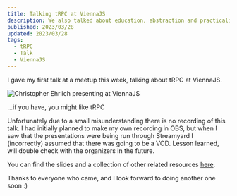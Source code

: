 ```yaml
---
title: Talking tRPC at ViennaJS
description: We also talked about education, abstraction and practicality, dx, open source, and much more
published: 2023/03/28
updated: 2023/03/28
tags:
  - tRPC
  - Talk
  - ViennaJS
---
```


I gave my first talk at a meetup this week, talking about tRPC at ViennaJS.

![Christopher Ehrlich presenting at ViennaJS](/img/blog/trpc-viennajs/trpc-viennajs.jpg)

<p class="caption">...if you have, you might like tRPC</p>

Unfortunately due to a small misunderstanding there is no recording of this talk. I had initially planned to make my own recording in OBS, but when I saw that the presentations were being run through Streamyard I (incorrectly) assumed that there was going to be a VOD. Lesson learned, will double check with the organizers in the future.

You can find the slides and a collection of other related resources [here](/misc/trpc-viennajs).

Thanks to everyone who came, and I look forward to doing another one soon :)
